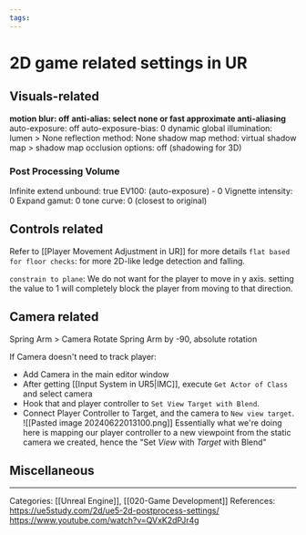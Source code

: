 ```yaml
---
tags:
---
```

# 2D game related settings in UR

## Visuals-related 
**motion blur: off**
**anti-alias: select none or fast approximate anti-aliasing**
auto-exposure: off
auto-exposure-bias: 0
dynamic global illumination: lumen > None
reflection method: None
shadow map method: virtual shadow map > shadow map
occlusion options: off (shadowing for 3D)
### Post Processing Volume
Infinite extend unbound: true
EV100: (auto-exposure) - 0
Vignette intensity: 0
Expand gamut: 0
tone curve: 0 (closest to original) 


## Controls related
Refer to [[Player Movement Adjustment in UR]] for more details
`flat based for floor checks`: for more 2D-like ledge detection and falling.

`constrain to plane`: We do not want for the player to move in y axis. setting the value to 1 will completely block the player from moving to that direction.


## Camera related
Spring Arm > Camera
Rotate Spring Arm by -90, absolute rotation

If Camera doesn't need to track player:
- Add Camera in the main editor window
- After getting [[Input System in UR5|IMC]], execute `Get Actor of Class` and select camera
- Hook that and player controller to `Set View Target with Blend`.
- Connect Player Controller to Target, and the camera to `New view target`.
![[Pasted image 20240622013100.png]]
Essentially what we're doing here is mapping our player controller to a new viewpoint from the static camera we created, hence the "Set _View_ with _Target_ with Blend"


## Miscellaneous



---
Categories: [[Unreal Engine]], [[020-Game Development]]
References:
https://ue5study.com/2d/ue5-2d-postprocess-settings/
https://www.youtube.com/watch?v=QVxK2dPJr4g